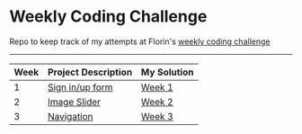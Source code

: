 # Weekly Coding Challenge 

Repo to keep track of my attempts at Florin's [weekly coding challenge](https://www.florin-pop.com/blog/2019/03/weekly-coding-challenge)

<hr> 

| Week  | Project Description | My Solution |
| ----- | ----------- | --- |
| 1 | [Sign in/up form](https://www.florin-pop.com/blog/2019/03/double-slider-sign-in-up-form/)| [Week 1](https://megfh.github.io/weekly-coding-challenge//week-01/index.html) |
| 2 | [Image Slider](https://www.florin-pop.com/blog/2019/03/full-page-slider/)| [Week 2](https://megfh.github.io/weekly-coding-challenge//week-02/index.html) |
| 3 | [Navigation](https://www.florin-pop.com/blog/2019/03/tab-bar-navigation/)| [Week 3](https://megfh.github.io/weekly-coding-challenge//week-03/index.html) |
